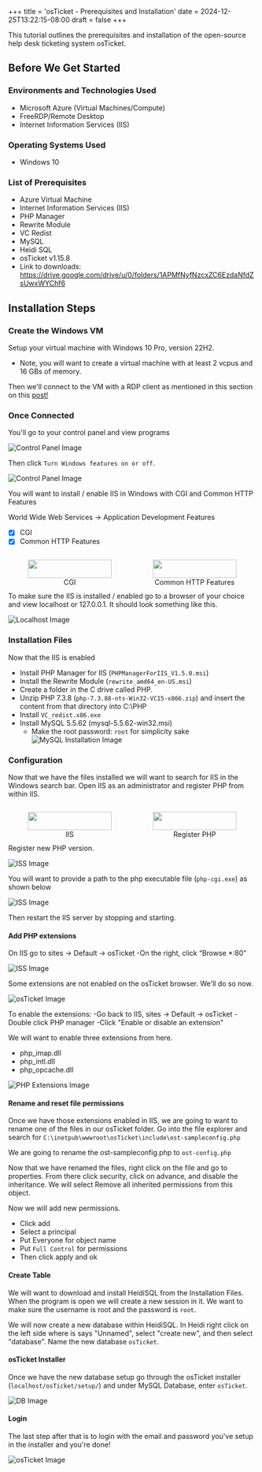 +++
title = 'osTicket - Prerequisites and Installation'
date = 2024-12-25T13:22:15-08:00
draft = false
+++

This tutorial outlines the prerequisites and installation of the open-source
help desk ticketing system osTicket.

## Before We Get Started

### Environments and Technologies Used

- Microsoft Azure (Virtual Machines/Compute)
- FreeRDP/Remote Desktop
- Internet Information Services (IIS)

### Operating Systems Used

- Windows 10

### List of Prerequisites

- Azure Virtual Machine
- Internet Information Services (IIS)
- PHP Manager
- Rewrite Module
- VC Redist
- MySQL
- Heidi SQL
- osTicket v1.15.8
- Link to downloads: https://drive.google.com/drive/u/0/folders/1APMfNyfNzcxZC6EzdaNfdZsUwxWYChf6

## Installation Steps

### Create the Windows VM

Setup your virtual machine with Windows 10 Pro, version 22H2.

- Note, you will want to create a virtual machine with at least 2 vcpus and 16 GBs of memory.

Then we'll connect to the VM with a RDP client as mentioned in this section on
this [post!](./../../azure/activities-on-the-network-with-azure/index.md#connect-to-windows-vm)

### Once Connected

You'll go to your control panel and view programs

![Control Panel Image](https://i.imgur.com/4kGLGVk.png "Control Panel")

Then click `Turn Windows features on or off`.

![Control Panel Image](https://i.imgur.com/yP75Tb7.png "Turn Windows features on or off")

You will want to install / enable IIS in Windows with CGI and Common HTTP Features

World Wide Web Services -> Application Development Features

- [x] CGI
- [x] Common HTTP Features

<div style="display: flex; justify-content: space-between; gap: 4px;">
  <figure style="width: 50%; text-align: center;">
    <img src="https://i.imgur.com/MgOv3du.png" style="width: 100%;" />
    <figcaption>CGI</figcaption>
  </figure>
  <figure style="width: 50%; text-align: center;">
    <img src="https://i.imgur.com/6xqC8oy.png" style="width: 100%;" />
    <figcaption>Common HTTP Features</figcaption>
  </figure>
</div>

To make sure the IIS is installed / enabled go to a browser of your choice and view localhost or 127.0.0.1. It should look something like this.

![Localhost Image](https://i.imgur.com/RrJjNtY.png "localhost (127.0.0.1)")

### Installation Files

Now that the IIS is enabled

- Install PHP Manager for IIS (`PHPManagerForIIS_V1.5.0.msi`)
- Install the Rewrite Module (`rewrite_amd64_en-US.msi`)
- Create a folder in the C drive called PHP.
- Unzip PHP 7.3.8 (`php-7.3.88-nts-Win32-VC15-x866.zip`) and insert the content
  from that directory into C:\PHP
- Install `VC_redist.x86.exe`
- Install MySQL 5.5.62 (mysql-5.5.62-win32.msi)
  - Make the root password: `root` for simplicity sake
    ![MySQL Installation Image](https://i.imgur.com/QJDVQ59.png "MySQL Installation")

### Configuration

Now that we have the files installed we will want to search for IIS in the
Windows search bar. Open IIS as an administrator and register PHP from within
IIS.

<div style="display: flex; justify-content: space-between; gap: 4px;">
  <figure style="width: 50%; text-align: center;">
    <img src="https://i.imgur.com/hglUQos.png" style="width: 100%;" />
    <figcaption>IIS</figcaption>
  </figure>
  <figure style="width: 50%; text-align: center;">
    <img src="https://i.imgur.com/4lrGcYv.png" style="width: 100%;" />
    <figcaption>Register PHP</figcaption>
  </figure>
</div>

Register new PHP version.

![ISS Image](https://i.imgur.com/QwLJEVZ.png)

You will want to provide a path to the php executable file (`php-cgi.exe`) as
shown below

![ISS Image](https://i.imgur.com/75j8M0p.png "Provide path")

Then restart the IIS server by stopping and starting.

#### Add PHP extensions

On IIS go to sites -> Default -> osTicket -On the right, click “Browse \*:80”

![ISS Image](https://i.imgur.com/C0bg2lW.png)

Some extensions are not enabled on the osTicket browser. We'll do so now.

![osTicket Image](https://i.imgur.com/1C6srfE.png "osTicket")

To enable the extensions: -Go back to IIS, sites -> Default -> osTicket -Double click PHP manager -Click "Enable or disable an extension"

We will want to enable three extensions from here.

- php_imap.dll
- php_intl.dll
- php_opcache.dll

![PHP Extensions Image](https://i.imgur.com/Mu25QU5.png)

#### Rename and reset file permissions

Once we have those extensions enabled in IIS, we are going to want to rename one of the files in our osTicket folder. Go into the file explorer and search for `C:\inetpub\wwwroot\osTicket\include\ost-sampleconfig.php`

We are going to rename the ost-sampleconfig.php to `ost-config.php`

Now that we have renamed the files, right click on the file and go to properties. From there click security, click on advance, and disable the inheritance. We will select Remove all inherited permissions from this object.

Now we will add new permissions.

- Click add
- Select a principal
- Put Everyone for object name
- Put `Full Control` for permissions
- Then click apply and ok

#### Create Table

We will want to download and install HeidiSQL from the Installation Files. When the program is open we will create a new session in it. We want to make sure the username is root and the password is `root`.

We will now create a new database within HeidiSQL. In Heidi right click on the left side where is says "Unnamed", select "create new", and then select "database". Name the new database `osTicket`.

#### osTicket Installer

Once we have the new database setup go through the osTicket installer
(`localhost/osTicket/setup/`) and under MySQL Database, enter `osTicket`.

![DB Image](https://i.imgur.com/qGFGWHZ.png "osTicket Installer DB settings")

#### Login

The last step after that is to login with the email and password you've setup in the installer and you're done!

![osTicket Image](https://i.imgur.com/K11bfSb.png "http://localhost/osTicket/scp/login.php")
